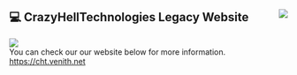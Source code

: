 ## 💻 CrazyHellTechnologies Legacy Website <img align="right" src="https://komarev.com/ghpvc/?username=CrazyHellTechnologies"></img>
<img align="center" src="https://cht.venith.net/assets/images/tenor.gif"></img><br>
You can check our our website below for more information.<br>
https://cht.venith.net
